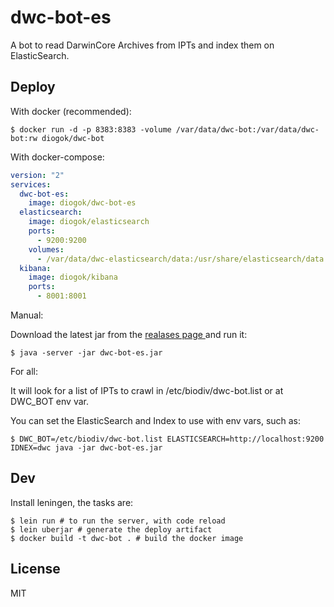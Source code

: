 # dwc-bot-es

A bot to read DarwinCore Archives from IPTs and index them on ElasticSearch.

## Deploy

With docker (recommended):

    $ docker run -d -p 8383:8383 -volume /var/data/dwc-bot:/var/data/dwc-bot:rw diogok/dwc-bot

With docker-compose:

```yaml
version: "2"
services:
  dwc-bot-es:
    image: diogok/dwc-bot-es
  elasticsearch:
    image: diogok/elasticsearch
    ports:
      - 9200:9200
    volumes:
      - /var/data/dwc-elasticsearch/data:/usr/share/elasticsearch/data:rw
  kibana:
    image: diogok/kibana
    ports:
      - 8001:8001
```

Manual:

Download the latest jar from the [ realases page ](https://github.com/diogok/dwc-bot-es/releases) and run it:

    $ java -server -jar dwc-bot-es.jar

For all:

It will look for a list of IPTs to crawl in /etc/biodiv/dwc-bot.list or at DWC\_BOT env var.

You can set the ElasticSearch and Index to use with env vars, such as:

    $ DWC_BOT=/etc/biodiv/dwc-bot.list ELASTICSEARCH=http://localhost:9200 IDNEX=dwc java -jar dwc-bot-es.jar

## Dev

Install leningen, the tasks are:

    $ lein run # to run the server, with code reload
    $ lein uberjar # generate the deploy artifact
    $ docker build -t dwc-bot . # build the docker image

## License

MIT

